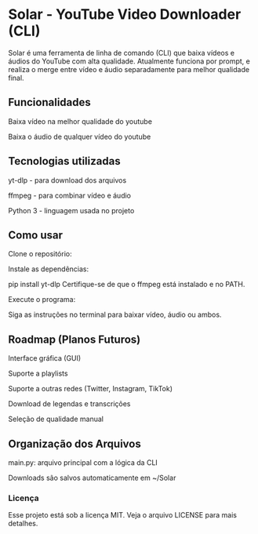 # Solar - YouTube Video Downloader (CLI)

Solar é uma ferramenta de linha de comando (CLI) que baixa vídeos e áudios do YouTube com alta qualidade.
Atualmente funciona por prompt, e realiza o merge entre vídeo e áudio separadamente para melhor qualidade final.

## Funcionalidades

Baixa vídeo na melhor qualidade do youtube

Baixa o áudio de qualquer vídeo do youtube

## Tecnologias utilizadas

yt-dlp - para download dos arquivos

ffmpeg - para combinar vídeo e áudio

Python 3 - linguagem usada no projeto

## Como usar

Clone o repositório:

Instale as dependências:

pip install yt-dlp
Certifique-se de que o ffmpeg está instalado e no PATH.

Execute o programa:

Siga as instruções no terminal para baixar vídeo, áudio ou ambos.

## Roadmap (Planos Futuros)

 Interface gráfica (GUI)

 Suporte a playlists

 Suporte a outras redes (Twitter, Instagram, TikTok)

 Download de legendas e transcrições

 Seleção de qualidade manual

## Organização dos Arquivos

main.py: arquivo principal com a lógica da CLI

Downloads são salvos automaticamente em ~/Solar

### Licença

Esse projeto está sob a licença MIT. Veja o arquivo LICENSE para mais detalhes.
